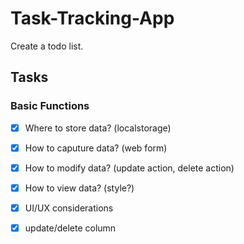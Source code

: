 # Task-Tracking-App
Create a todo list.
 ## Tasks

 ### Basic Functions
- [x] Where to store data? (localstorage)
- [x] How to caputure data? (web form)
- [x] How to modify data? (update action, delete action)
- [x] How to view data? (style?)
- [x] UI/UX considerations
- [x] update/delete column



